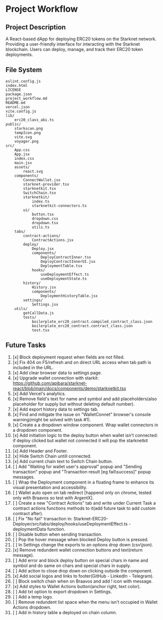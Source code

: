 # Project Workflow

## Project Description
A React-based dApp for deploying ERC20 tokens on the Starknet network.
Providing a user-friendly interface for interacting with the Starknet blockchain.
Users can deploy, manage, and track their ERC20 token deployments.

## File System
```
eslint.config.js
index.html
LICENSE
package.json
project_workflow.md
README.md
vercel.json
vite.config.js
lib/
	erc20_class_abi.ts
public/
	starkscan.png
	tempIcon.png
	vite.svg
	voyager.png
src/
	App.css
	App.jsx
	index.css
	main.jsx
	assets/
		react.svg
	components/
		ConnectWallet.jsx
		starknet-provider.tsx
		starknetkit.tsx
		SwitchChain.tsx
		starknetkit/
			index.ts
			starknetkit-connectors.ts
		ui/
			button.tsx
			dropdown.css
			dropdown.tsx
			utils.ts
	tabs/
		contract-actions/
			ContractActions.jsx
		deploy/
			Deploy.jsx
			components/
				DeployContractInner.tsx
				DeployContractInnerUI.jsx
				DeploymentTable.tsx
			hooks/
				useDeploymentEffect.ts
				useDeploymentState.ts
		history/
			History.jsx
			components/
				DeploymentHistoryTable.jsx
		settings/
			Settings.jsx
	utils/
		getCallData.js
		tests/
			boilerplate_erc20_contract.compiled_contract_class.json
			boilerplate_erc20_contract.contract_class.json
			test.tsx
```

## Future Tasks

1.  [x] Block deployment request when fields are not filled.
2.  [x] Fix 404 on F5/refresh and on direct URL access when tab path is included in the URL.
3.  [x] Add clear browser data to settings page.
4.  [x] Upgrade wallet connection with starkit: https://github.com/apibara/starknet-react/blob/main/docs/components/demo/starknetkit.tsx
5.  [x] Add Vercel's analytics.
6.  [x] Remove field's text for name and symbol and add placeholders(also placeholder for supply but without deleting default number).
7.  [x] Add export history data to settings tab.
8.  [x] Find and mitigate the issue on "WalletConnet" browser's console warning(might be solved with task #1).
9.  [x] Create a a dropdown window component. Wrap wallet connectors in a dropdown component.
10. [x] Add initiation logic to the deploy button when wallet isn't connected: if deploy clicked but wallet not connected it will pop the starknetkit component.
11. [x] Add Header and Footer.
12. [x] Hide Switch Chain untill connected.
13. [x] Add current chain text to Switch Chain button.
14. [ ] Add "Waiting for wallet user's approval" popup and "Sending transaction" popup and "Transaction result [eg fail\success]" popup messages.
15. [ ] Wrap the Deployment component in a floating frame to enhance its visual presentation and accessibility.
16. [ ] Wallet auto open on tab redirect [happend only on chrome, tested only with Braavos so test with ArgentX].
17. [ ] Create a new "Contract Actions" tab and write under Current Task a contract actions functions methods to it(add future task to add custom contract after).
18. [ ] Fix "No fail" transaction in: Starknet-ERC20-Deployer/src/tabs/deploy/hooks/useDeploymentEffect.ts - deploymentData function.
19. [ ] Disable button when sending transaction.
20. [ ] Pop the hover message when blocked Deploy button is pressed.
21. [ ] In Settings change the exports to an options drop down (csv\json).
22. [x] Remove redundent wallet connection buttons and text(return message).
23. [ ] Add error and block deploy button on special chars in name and symbol and do same on chars and special chars in supply.
24. [ ] Add action to close drop down on clicking outside the component.
25. [x] Add social logos and links to footer(GitHub - LinkedIn - Telegram).
26. [ ] Block switch chain when on Braavos and add ! icon with message.
27. [x] Add styles to Wallet Actions button(anchor right, text color).
28. [ ] Add txt option to export dropdown in Settings.
29. [ ] Add a temp logo.
30. [ ] Remove redundent list space when the menu isn't occupied in Wallet Actions dropdown. 
31. [ ] Add in history table a deployed on chain column.



